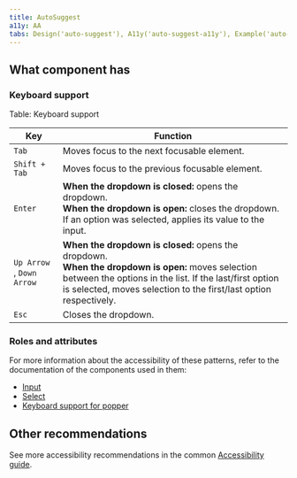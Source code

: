 ```yaml
---
title: AutoSuggest
a11y: AA
tabs: Design('auto-suggest'), A11y('auto-suggest-a11y'), Example('auto-suggest-code')
---
```


## What component has

### Keyboard support

Table: Keyboard support

| Key                            | Function                                                       |
| ------------------------------ | -------------------------------------------------------------- |
| `Tab` | Moves focus to the next focusable element.                                             |
| `Shift + Tab` | Moves focus to the previous focusable element.                                 |
| `Enter` | **When the dropdown is closed:** opens the dropdown. <br>**When the dropdown is open:** closes the dropdown. If an option was selected, applies its value to the input.  |
| `Up Arrow` , <nobr>`Down Arrow`</nobr> | **When the dropdown is closed:** opens the dropdown. <br>**When the dropdown is open:** moves selection between the options in the list. If the last/first option is selected, moves selection to the first/last option respectively. |
| `Esc` | Closes the dropdown. |

### Roles and attributes

For more information about the accessibility of these patterns, refer to the documentation of the components used in them:

* [Input](/components/input/input-a11y)
* [Select](/components/select/select-a11y)
* [Keyboard support for popper](/core-principles/a11y/a11y-keyboard#keyboard-support-for-popper)

## Other recommendations

See more accessibility recommendations in the common [Accessibility guide](/core-principles/a11y/a11y).

<!--@include: ./auto-suggest-a11y-report.md-->
